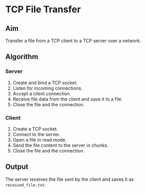 # TCP File Transfer

## Aim
Transfer a file from a TCP client to a TCP server over a network.

## Algorithm

### Server

1. Create and bind a TCP socket.
2. Listen for incoming connections.
3. Accept a client connection.
4. Receive file data from the client and save it to a file.
5. Close the file and the connection.

### Client

1. Create a TCP socket.
2. Connect to the server.
3. Open a file in read mode.
4. Send the file content to the server in chunks.
5. Close the file and the connection.

## Output
The server receives the file sent by the client and saves it as `received_file.txt`.